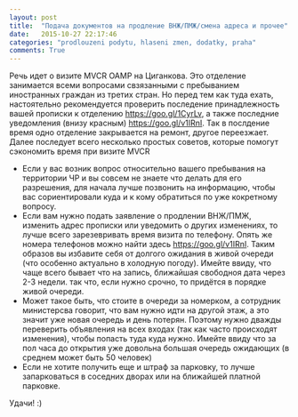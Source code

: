 ```yaml
---
layout: post
title:  "Подача документов на продление ВНЖ/ПМЖ/смена адреса и прочее"
date:   2015-10-27 22:17:46
categories: "prodlouzeni podytu, hlaseni zmen, dodatky, praha"
comments: True
---
```


Речь идет о визите MVCR OAMP на Циганкова. Это отделение занимается всеми вопросами свзязанными с пребыванием иностранных граждан из третих стран. Но перед тем как туда ехать, настоятельно рекомендуется проверить последение принадлежность вашей прописки к отделению https://goo.gl/1CyrLv, а также последние уведомления (внизу красным) https://goo.gl/v1IRnI. Так в послдение время одно отделение закрывается на ремонт, другое переезжает. Далее последует всего несколько простых советов, которые помогут сэкономить время при визите MVCR
<!--more-->

* Если у вас возник вопрос относительно вашего пребывания на территории ЧР и вы совсем не знаете что делать для его разрешения, для начала лучше позвонить на информацию, чтобы вас сориентировали куда и к кому обратиться по уже кокретному вопросу. 
* Если вам нужно подать заявление о продлении ВНЖ/ПМЖ, изменить адрес прописки или уведомить о других изменениях, то лучше всего зарезевривать время визита по телефону. Опять же номера телефонов можно найти здесь https://goo.gl/v1IRnI. Таким образов вы избавите себя от долгого ожидания в живой очереди (что особенно актуально в холодную погоду). Имейте ввиду, что чаще всего бывает что на запись, ближайшая свободноя дата через 2-3 недели. так что, если нужно срочно, то придётся в порядке живой очереди. 
* Может такое быть, что стоите в очереди за номерком, а сотрудник министерсва говорит, что вам нужно идти на другой этаж, а это значит уже новая очередь и день потерян. Поэтому нужно дважды переверить объявления на всех входах (так как часто происходят изменения), чтобы попасть туда куда нужно. Имейте ввиду что за пол часа до открытия уже довольна большая очередь ожидающих (в среднем может быть 50 человек)
* Если не хотите получить еще и штраф за парковку, то лучше запарковаться в соседних дворах или на ближайшей платной парковке. 

Удачи! :)
